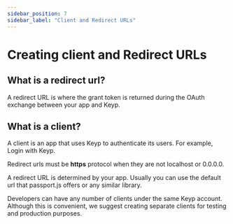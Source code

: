 ```yaml
---
sidebar_position: 7
sidebar_label: "Client and Redirect URLs"
---
```


# Creating client and Redirect URLs

## What is a redirect url?

A redirect URL is where the grant token is returned during the OAuth exchange between your app and Keyp.

## What is a client?

A client is an app that uses Keyp to authenticate its users. For example, Login with Keyp.

Redirect urls must be **https** protocol when they are not localhost or 0.0.0.0.

A redirect URL is determined by your app. Usually you can use the default url that passport.js offers or any similar library.

Developers can have any number of clients under the same Keyp account. Although this is convenient, we suggest creating separate clients for testing and production purposes.
